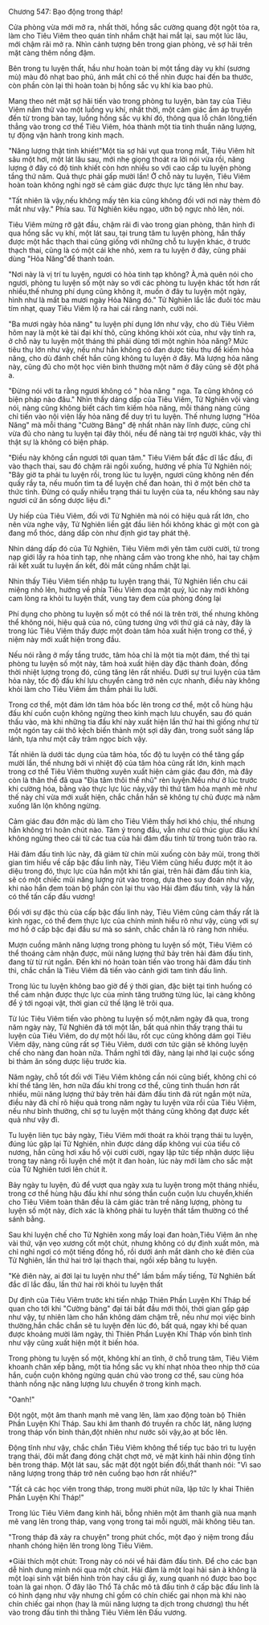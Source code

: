 




Chương 547: Bạo động trong tháp!


Cửa phòng vừa mới mở ra, nhất thời, hồng sắc cường quang đột ngột tỏa ra, làm cho Tiêu Viêm theo quán tính nhắm chặt hai mắt lại, sau một lúc lâu, mới chậm rãi mở ra. Nhìn cảnh tượng bên trong gian phòng, vẻ sợ hãi trên mặt càng thêm nồng đậm.

Bên trong tu luyện thất, hầu như hoàn toàn bị một tầng dày vụ khí (sương mù) màu đỏ nhạt bao phủ, ánh mắt chỉ có thể nhìn được hai đến ba thước, còn phần còn lại thì hoàn toàn bị hồng sắc vụ khí kia bao phủ.

Mang theo nét mặt sợ hãi tiến vào trong phòng tu luyện, bàn tay của Tiêu Viêm nắm thử vào một luồng vụ khí, nhất thời, một cảm giác ấm áp truyền đến từ trong bàn tay, luồng hồng sắc vụ khí đó, thông qua lỗ chân lông,tiến thẳng vào trong cơ thể Tiêu Viêm, hóa thành một tia tinh thuần năng lượng, tự động vận hành trong kinh mạch.

"Năng lượng thật tinh khiết!"Một tia sợ hãi vụt qua trong mắt, Tiêu Viêm hít sâu một hơi, một lát lâu sau, mới nhẹ giọng thoát ra lời nói vừa rồi, năng lượng ở đây có độ tinh khiết còn hơn nhiều so với cao cấp tu luyện phòng tầng thứ năm. Quả thực phải gấp mười lần! Ở chỗ này tu luyện, Tiêu Viêm hoàn toàn không nghi ngờ sẽ cảm giác được thực lực tăng lên như bay.

"Tất nhiên là vậy,nếu không mấy tên kia cũng không đối với nơi này thèm đỏ mắt như vậy." Phía sau. Tử Nghiên kiêu ngạo, ưỡn bộ ngực nhỏ lên, nói.

Tiêu Viêm mừng rỡ gật đầu, chậm rãi đi vào trong gian phòng, thân hình đi qua hồng sắc vụ khí, một lát sau, tại trung tâm tu luyện phòng, hắn thấy được một hắc thạch thai cũng giống với những chỗ tu luyện khác, ở trước thạch thai, cũng là có một cái khe nhỏ, xem ra tu luyện ở đây, cũng phải dùng "Hỏa Năng"để thanh toán.

"Nơi này là vị trí tu luyện, ngươi có hỏa tinh tạp không? À,mà quên nói cho ngươi, phòng tu luyện số một này so với các phòng tu luyện khác tốt hơn rất nhiều,thế nhưng phí dụng cũng không ít, muốn ở đây tu luyện một ngày, hình như là mất ba mươi ngày Hỏa Năng đó." Tử Nghiên lắc lắc đuôi tóc màu tím nhạt, quay Tiêu Viêm lộ ra hai cái răng nanh, cười nói.

"Ba mươi ngày hỏa năng" tu luyện phí dụng lớn như vậy, cho dù Tiêu Viêm hôm nay là một kẻ tài đại khí thô, cũng không khỏi xót của, như vậy tính ra, ở chỗ này tu luyện một tháng thì phải dùng tới một nghìn hỏa năng? Mức tiêu thụ lớn như vậy, nếu như hắn không có đan dược tiêu thụ để kiếm hỏa năng, cho dù đánh chết hắn cũng không tu luyện ở đây. Mà lượng hỏa năng này, cũng đủ cho một học viên bình thường một năm ở đây cũng sẽ đột phá a.

"Đừng nói với ta rằng ngươi không có " hỏa năng " nga. Ta cũng không có biện pháp nào đâu." Nhìn thấy dáng dấp của Tiêu Viêm, Tử Nghiên vội vàng nói, nàng cũng không biết cách tìm kiếm hỏa năng, mỗi tháng nàng cũng chỉ tiến vào nội viện lấy hỏa năng để duy trì tu luyện. Thế nhưng lượng "Hỏa Năng" mà mỗi tháng "Cường Bảng" đệ nhất nhân này lĩnh được, cũng chỉ vừa đủ cho nàng tu luyện tại đây thôi, nếu để nàng tài trợ người khác, vậy thì thật sự là không có biện pháp.

"Điều này không cần ngươi tới quan tâm." Tiêu Viêm bất đắc dĩ lắc đầu, đi vào thạch thai, sau đó chậm rãi ngồi xuống, hướng về phía Tử Nghiên nói; "Bây giờ ta phải tu luyện rồi, trong lúc tu luyện, ngươi cũng không nên đến quấy rầy ta, nếu muốn tìm ta để luyện chế đan hoàn, thì ở một bên chờ ta thức tỉnh. Đừng có quấy nhiễu trạng thái tu luyện của ta, nếu không sau này ngươi cứ ăn sống dược liệu đi."

Uy hiếp của Tiêu Viêm, đối với Tử Nghiên mà nói có hiệu quả rất lớn, cho nên vừa nghe vậy, Tử Nghiên liền gật đầu liên hồi không khác gì một con gà đang mổ thóc, dáng dấp còn như định giơ tay phát thệ.

Nhìn dáng dấp đó của Tử Nghiên, Tiêu Viêm mới yên tâm cười cười, từ trong nạp giới lấy ra hỏa tinh tạp, nhẹ nhàng cắm vào trong khe nhỏ, hai tay chậm rãi kết xuất tu luyện ấn kết, đôi mắt cũng nhắm chặt lại.

Nhìn thấy Tiêu Viêm tiến nhập tu luyện trạng thái, Tử Nghiên liền chu cái miệng nhỏ lên, hướng về phía Tiêu Viêm dọa mặt quỷ, lúc này mới không cam lòng ra khỏi tu luyện thất, vung tay đem của phòng đóng lại

Phí dụng cho phòng tu luyện số một có thể nói là trên trời, thế nhưng không thể không nói, hiệu quả của nó, cũng tương ứng với thứ giá cả này, đây là trong lúc Tiêu Viêm thấy được một đoàn tâm hỏa xuất hiện trong cơ thể, ý niệm này mới xuất hiện trong đầu.

Nếu nói rằng ở mấy tầng trước, tâm hỏa chỉ là một tia một đám, thế thì tại phòng tu luyện số một này, tâm hoả xuất hiện dày đặc thành đoàn, đồng thời nhiệt lượng trong đó, cũng tăng lên rất nhiều. Dưới sự trui luyện của tâm hỏa này, tốc độ đấu khí lưu chuyển càng trở nên cực nhanh, điều này không khỏi làm cho Tiêu Viêm ầm thầm phải líu lưỡi.

Trong cơ thể, một đám lớn tâm hỏa bốc lên trong cơ thể, một cỗ hùng hậu đấu khí cuồn cuộn không ngừng theo kinh mạch lưu chuyển, sau đó quán thấu vào, mà khi những tia đấu khí này xuất hiện lần thứ hai thì giống như từ một ngón tay cái thô kệch biến thành một sợi dây đàn, trong suốt sáng lấp lánh, tựa như một cây trâm ngọc bích vậy.

Tất nhiên là dưới tác dụng của tâm hỏa, tốc độ tu luyện có thể tăng gấp mười lần, thế nhưng bởi vì nhiệt độ của tâm hỏa cũng rất lớn, kinh mạch trong cơ thể Tiêu Viêm thường xuyên xuất hiện cảm giác đau đớn, mà đây còn là thân thể đã qua "Địa tâm thôi thể nhũ" rèn luyện.Nếu như ở lúc trước khi cường hóa, bằng vào thực lực lúc này,vậy thì thứ tâm hỏa mạnh mẽ như thế này chỉ vừa mới xuất hiện, chắc chắn hắn sẽ không tự chủ được mà nằm xuống lăn lộn không ngừng.

Cảm giác đau đớn mặc dù làm cho Tiêu Viêm thấy hơi khó chịu, thế nhưng hắn không trì hoãn chút nào. Tâm ý trong đầu, vẫn như cũ thúc giục đấu khí không ngừng theo cái từ các tua của hải đảm đấu tinh từ trong tuôn trào ra.

Hải đảm đấu tinh lúc này, đã giảm từ chín mũi xuống còn bảy mũi, trong thời gian tìm hiểu về cấp bậc đấu linh này, Tiêu Viêm cũng hiểu được một ít ảo diệu trong đó, thực lực của hắn một khi tấn giai, trên hải đảm đấu tinh kia, sẽ có một chiếc mũi năng lượng rút vào trong, dựa theo suy đoán như vậy, khi nào hắn đem toàn bộ phần còn lại thu vào Hải đảm đấu tinh, vậy là hắn có thể tấn cấp đấu vương!

Đối với sự đặc thù của cấp bậc đấu linh này, Tiêu Viêm cũng cảm thấy rất là kinh ngạc, có thể đem thực lực của chính mình hiểu rõ như vậy, cùng với sự mơ hồ ở cấp bậc đại đấu sư mà so sánh, chắc chắn là rõ ràng hơn nhiều.

Mượn cuồng mãnh năng lượng trong phòng tu luyện số một, Tiêu Viêm có thể thoáng cảm nhận được, mũi năng lượng thứ bảy trên hải đảm đấu tinh, đang từ từ rút ngắn. Đến khi nó hoàn toàn tiến vào trong hải đảm đấu tinh thì, chắc chắn là Tiêu Viêm đã tiến vào cảnh giới tam tinh đấu linh.

Trong lúc tu luyện không bao giờ để ý thời gian, đặc biệt tại tình huống có thể cảm nhận được thực lực của mình tăng trưởng từng lúc, lại càng không để ý tới ngoại vật, thời gian cứ thế lặng lẽ trôi qua.

Từ lúc Tiêu Viêm tiến vào phòng tu luyện số một,năm ngày đã qua, trong năm ngày này, Tử Nghiên đã tới một lần, bất quá nhìn thấy trạng thái tu luyện của Tiêu Viêm, do dự một hồi lâu, rốt cục cũng không dám gọi Tiêu Viêm dậy, nàng cũng rất sợ Tiêu Viêm, dưới cơn tức giận sẽ không luyện chế cho nàng đan hoàn nữa. Thầm nghĩ tới đây, nàng lại nhớ lại cuộc sống bi thảm ăn sống dược liệu trước kia.

Năm ngày, chỗ tốt đối với Tiêu Viêm không cần nói cũng biết, không chỉ có khí thế tăng lên, hơn nữa đấu khí trong cơ thể, cũng tinh thuần hơn rất nhiều, mũi năng lượng thứ bảy trên hải đảm đấu tinh đã rút ngắn một nửa, điều này đã chỉ rõ hiệu quả trong năm ngày tu luyện vừa rồi của Tiêu Viêm, nếu như bình thường, chỉ sợ tu luyện một tháng cũng không đạt được kết quả như vậy đi.

Tu luyện liên tục bảy ngày, Tiêu Viêm mới thoát ra khỏi trạng thái tu luyện, đúng lúc gặp lại Tử Nghiên, nhìn được dáng dấp không vui của tiểu cô nương, hắn cũng hơi xấu hổ vội cười cười, ngay lập tức tiếp nhận dược liệu trong tay nàng rồi luyện chế một ít đan hoàn, lúc này mới làm cho sắc mặt của Tử Nghiên tươi lên chút ít.

Bảy ngày tu luyện, đủ để vượt qua ngày xưa tu luyện trong một tháng nhiều, trong cơ thể hùng hậu đấu khí như sóng thần cuồn cuộn lưu chuyển,khiến cho Tiêu Viêm toàn thân đều là cảm giác tràn trề năng lượng, phòng tu luyện số một này, đích xác là không phải tu luyện thất tầm thường có thể sánh bằng.

Sau khi luyện chế cho Tử Nghiên xong mấy loại đan hoàn,Tiêu Viêm ăn nhẹ vài thứ, vặn vẹo xương cốt một chút, nhưng không có dự định xuất môn, mà chỉ nghỉ ngơi có một tiếng đồng hồ, rồi dưới ánh mắt dành cho kẻ điên của Tử Nghiên, lần thứ hai trở lại thạch thai, ngồi xếp bằng tu luyện.

"Kẻ điên này, ai đời lại tu luyện như thế" lầm bầm mấy tiếng, Tử Nghiên bất đắc dĩ lắc đầu, lần thứ hai rời khỏi tu luyện thất

Dự định của Tiêu Viêm trước khi tiến nhập Thiên Phần Luyện Khí Tháp bế quan cho tới khi "Cường bảng" đại tái bắt đầu mới thôi, thời gian gấp gáp như vậy, tự nhiên làm cho hắn không dám chậm trễ, nếu như mọi việc bình thường,hắn chắc chắn sẽ tu luyện đến lúc đó, bất quá, ngay khi bế quan được khoảng mười lăm ngày, thì Thiên Phần Luyện Khí Tháp vốn bình tĩnh như vậy cũng xuất hiện một ít biến hóa.

Trong phòng tu luyện số một, không khí an tĩnh, ở chỗ trung tâm, Tiêu Viêm khoanh chân xếp bằng, một tia hồng sắc vụ khí nhạt nhòa theo nhịp thở của hắn, cuồn cuộn không ngừng quán chú vào trong cơ thể, sau cùng hóa thành nồng nặc năng lượng lưu chuyển ở trong kinh mạch.

"Oanh!"

Đột ngột, một âm thanh mạnh mẽ vang lên, làm xao động toàn bộ Thiên Phần Luyện Khí Tháp. Sau khi âm thanh đó truyền ra chốc lát, năng lượng trong tháp vốn bình thản,đột nhiên như nước sôi vậy,ào ạt bốc lên.

Động tĩnh như vậy, chắc chắn Tiêu Viêm không thể tiếp tục bảo trì tu luyện trạng thái, đôi mắt đang đóng chặt chợt mở, vẻ mặt kinh hãi nhìn động tĩnh bên trong tháp. Một lát sau, sắc mặt đột ngột biến đổi,thất thanh nói: "Vì sao năng lượng trong tháp trở nên cuồng bạo hơn rất nhiều?"

"Tất cả các học viên trong tháp, trong mười phút nữa, lập tức ly khai Thiên Phần Luyện Khí Tháp!"

Trong lúc Tiêu Viêm đang kinh hãi, bỗng nhiên một âm thanh già nua mạnh mẽ vang lên trong tháp, vang vọng trong tai mỗi người, mãi không tiêu tan.

"Trong tháp đã xảy ra chuyện" trong phút chốc, một đạo ý niệm trong đầu nhanh chóng hiện lên trong lòng Tiêu Viêm.

*Giải thích một chút: Trong này có nói về hải đảm đấu tinh. Để cho các bạn dễ hình dung mình nói qua một chút. Hải đảm là một loại hải sản à không là một loại sinh vật biển hình tròn hay cầu gì ấy, xung quanh nó được bao bọc toàn là gai nhọn. Ở đây lão Thổ Tả chắc mô tả đấu tinh ở cấp bậc đấu linh là có hình dạng như vậy nhưng chỉ gồm có chín chiếc gai nhọn mà khi nào chín chiếc gai nhọn (hay là mũi năng lượng ta dịch trong chương) thu hết vào trong đấu tinh thì thằng Tiêu Viêm lên Đấu vương.




